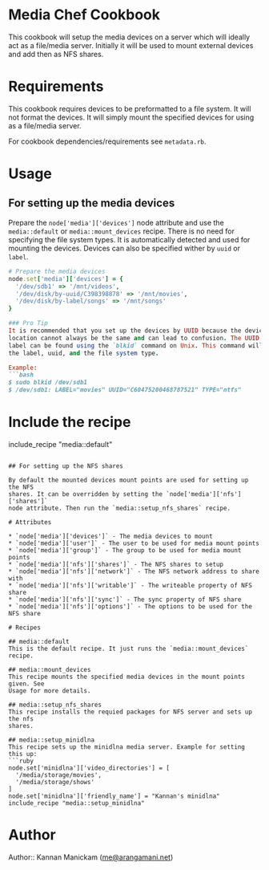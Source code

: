 # Media Chef Cookbook

This cookbook will setup the media devices on a server which will ideally act
as a file/media server. Initially it will be used to mount external devices and
add then as NFS shares.

# Requirements
This cookbook requires devices to be preformatted to a file system. It will not
format the devices. It will simply mount the specified devices for using as a
file/media server.

For cookbook dependencies/requirements see `metadata.rb`.

# Usage

## For setting up the media devices

Prepare the `node['media']['devices']` node attribute and use the
`media::default` or `media::mount_devices` recipe. There is no need for
specifying the file system types. It is automatically detected and used for
mounting the devices. Devices can also be specified wither by `uuid` or `label`.

```ruby
# Prepare the media devices
node.set['media']['devices'] = {
  '/dev/sdb1' => '/mnt/videos',
  '/dev/disk/by-uuid/C398398878' => '/mnt/movies',
  '/dev/disk/by-label/songs' => '/mnt/songs'
}

### Pro Tip
It is recommended that you set up the devices by UUID because the device
location cannot always be the same and can lead to confusion. The UUID and
label can be found using the `blkid` command on Unix. This command will give
the label, uuid, and the file system type.

Example:
```bash
$ sudo blkid /dev/sdb1
$ /dev/sdb1: LABEL="movies" UUID="C60475200468787521" TYPE="ntfs"
```

# Include the recipe
include_recipe "media::default"
```

## For setting up the NFS shares

By default the mounted devices mount points are used for setting up the NFS
shares. It can be overridden by setting the `node['media']['nfs']['shares']`
node attribute. Then run the `media::setup_nfs_shares` recipe.

# Attributes

* `node['media']['devices']` - The media devices to mount
* `node['media']['user']` - The user to be used for media mount points
* `node['media']['group']` - The group to be used for media mount points
* `node['media']['nfs']['shares']` - The NFS shares to setup
* `node['media']['nfs']['network']` - The NFS network address to share with
* `node['media']['nfs']['writable']` - The writeable property of NFS share
* `node['media']['nfs']['sync']` - The sync property of NFS share
* `node['media']['nfs']['options']` - The options to be used for the NFS share

# Recipes

## media::default
This is the default recipe. It just runs the `media::mount_devices` recipe.

## media::mount_devices
This recipe mounts the specified media devices in the mount points given. See
Usage for more details.

## media::setup_nfs_shares
This recipe installs the requied packages for NFS server and sets up the nfs
shares.

## media::setup_minidlna
This recipe sets up the minidlna media server. Example for setting this up:
```ruby
node.set['minidlna']['video_directories'] = [
  '/media/storage/movies',
  '/media/storage/shows'
]
node.set['minidlna']['friendly_name'] = "Kannan's minidlna"
include_recipe "media::setup_minidlna"
```

# Author

Author:: Kannan Manickam (<me@arangamani.net>)

